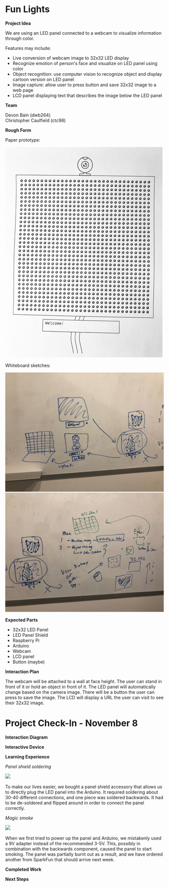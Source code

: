 # Fun Lights

**Project Idea**

We are using an LED panel connected to a webcam to visualize information through color.

Features may include:
* Live conversion of webcam image to 32x32 LED display
* Recognize emotion of person's face and visualize on LED panel using color
* Object recognition: use computer vision to recognize object and display cartoon version on LED panel
* Image capture: allow user to press button and save 32x32 image to a web page
* LCD panel displaying text that describes the image below the LED panel

**Team**

Devon Bain (dwb264)<br>
Christopher Caulfield (ctc98)

**Rough Form**

Paper prototype:

<img src='img/paperprototype.gif'>

Whiteboard sketches:

<img src='img/whiteboard1.JPG'>

<img src='img/whiteboard2.JPG'>

**Expected Parts**

* 32x32 LED Panel
* LED Panel Shield
* Raspberry Pi
* Arduino
* Webcam
* LCD panel
* Button (maybe)

**Interaction Plan**

The webcam will be attached to a wall at face height. The user can stand in front of it or hold an object in front of it. The LED panel will automatically change based on the camera image. There will be a button the user can press to save the image. The LCD will display a URL the user can visit to see their 32x32 image.

# Project Check-In - November 8

**Interaction Diagram**

**Interactive Device**

**Learning Experience**

*Panel shield soldering*

<img src="https://cdn.sparkfun.com//assets/parts/1/2/9/4/4/14721-RGB_Panel_Shield-01.jpg" width="200">

To make our lives easier, we bought a panel shield accessory that allows us to directly plug the LED panel into the Arduino. It required soldering about 30-40 different connections, and one piece was soldered backwards. It had to be de-soldered and flipped around in order to connect the panel correctly.

*Magic smoke*

<img src="https://i.imgur.com/PrfLmPY.png" width="500">

When we first tried to power up the panel and Arduino, we mistakenly used a 9V adapter instead of the recommended 3-5V. This, possibly in combination with the backwards component, caused the panel to start smoking. The panel was partially burnt out as a result, and we have ordered another from SparkFun that should arrive next week.

**Completed Work**

**Next Steps**

